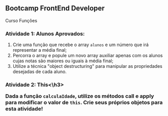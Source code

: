 <h2> Bootcamp FrontEnd Developer</h2>
Curso Funções

<h3>Atividade 1: Alunos Aprovados:</h3>

1. Crie uma função que recebe o array `alunos` e um número que irá representar a média final;
2. Percorra o array e popule um novo array auxiliar apenas com os alunos cujas notas são maiores ou iguais à média final;
3. Utilize a técnica "object destructuring" para manipular as propriedades desejadas de cada aluno.

<h3>Atividade 2: This<\h3>

Dada a função `calculaIdade`, utilize os métodos call e apply para modificar o valor de `this`. Crie seus próprios objetos para esta atividade!